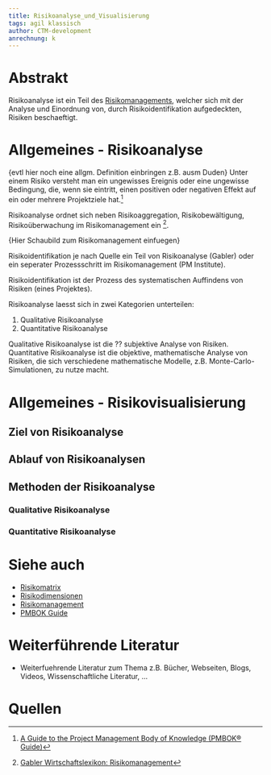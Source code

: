 ```yaml
---
title: Risikoanalyse_und_Visualisierung
tags: agil klassisch
author: CTM-development
anrechnung: k
---
```


# Abstrakt

Risikoanalyse ist ein Teil des [Risikomanagements](Risikomanagement.md), welcher sich mit der Analyse und Einordnung von, durch Risikoidentifikation aufgedeckten, Risiken beschaeftigt.

# Allgemeines - Risikoanalyse
{evtl hier noch eine allgm. Definition einbringen z.B. ausm Duden}
Unter einem Risiko versteht man ein ungewisses Ereignis oder eine ungewisse Bedingung, die, wenn sie eintritt, einen positiven oder negativen Effekt auf ein oder mehrere Projektziele hat.[^1]

Risikoanalyse ordnet sich neben Risikoaggregation, Risikobewältigung, Risikoüberwachung im Risikomanagement ein [^4].



{Hier Schaubild zum Risikomanagement einfuegen}

Risikoidentifikation je nach Quelle ein Teil von Risikoanalyse (Gabler) oder ein seperater Prozessschritt im Risikomanagement (PM Institute).

Risikoidentifikation ist der Prozess des systematischen Auffindens von Risiken (eines Projektes).

Risikoanalyse laesst sich in zwei Kategorien unterteilen:
1. Qualitative Risikoanalyse
2. Quantitative Risikoanalyse

Qualitative Risikoanalyse ist die ?? subjektive Analyse von Risiken.
Quantitative Risikoanalyse ist die objektive, mathematische Analyse von Risiken, die sich verschiedene mathematische Modelle, z.B. Monte-Carlo-Simulationen, zu nutze macht.

# Allgemeines - Risikovisualisierung

## Ziel von Risikoanalyse

## Ablauf von Risikoanalysen

## Methoden der Risikoanalyse

### Qualitative Risikoanalyse

### Quantitative Risikoanalyse




# Siehe auch

* [Risikomatrix](Risikomatrix.md)
* [Risikodimensionen](Risikodimensionen.md)
* [Risikomanagement](Risikomanagement.md)
* [PMBOK Guide](PMBOK_Guide.md)

# Weiterführende Literatur

* Weiterfuehrende Literatur zum Thema z.B. Bücher, Webseiten, Blogs, Videos, Wissenschaftliche Literatur, ...

# Quellen

[^1]: [A Guide to the Project Management Body of Knowledge (PMBOK® Guide)](https://www.pmi.org/pmbok-guide-standards/foundational/PMBOK)
[^2]: [Practice Standart for Project Risk Management](https://www.pmi.org/-/media/pmi/documents/public/pdf/certifications/practice-standard-project-risk-management.pdf?v=1e0b5985-74af-4c57-963c-b91a9af6fecb)
[^3]: [Gabler Wirtschaftslexikon: Risikoanalyse](https://wirtschaftslexikon.gabler.de/definition/risikoanalyse-45109/version-335506)
[^4]: [Gabler Wirtschaftslexikon: Risikomanagement](https://wirtschaftslexikon.gabler.de/definition/risikomanagement-42454)
[^5]: [Rausand, Marvin. “Risk Assessment: Theory, Methods, and Applications.” (2011).](https://www.semanticscholar.org/paper/Risk-Assessment%3A-Theory%2C-Methods%2C-and-Applications-Rausand/ff184e6edb9105c6056a995d6f97b778462201a6)

